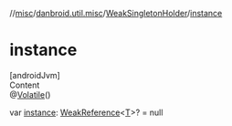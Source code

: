 //[misc](../../index.md)/[danbroid.util.misc](../index.md)/[WeakSingletonHolder](index.md)/[instance](instance.md)



# instance  
[androidJvm]  
Content  
@[Volatile](https://kotlinlang.org/api/latest/jvm/stdlib/kotlin.jvm/-volatile/index.html)()  
  
var [instance](instance.md): [WeakReference](https://developer.android.com/reference/kotlin/java/lang/ref/WeakReference.html)<[T](index.md)>? = null  



